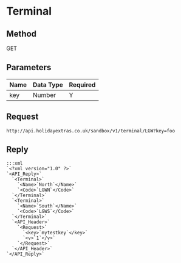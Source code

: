 # Terminal

## Method

GET






## Parameters

 | Name | Data Type | Required | 
 | ---- | --------- | -------- | 
 | key  | Number    | Y        | 




## Request

	
	http://api.holidayextras.co.uk/sandbox/v1/terminal/LGW?key=foo








## Reply

	:::xml
	`<?xml version="1.0" ?>`
	`<API_Reply>`
	  `<Terminal>`
	    `<Name>`North`</Name>`
	    `<Code>`LGWN`</Code>`
	  `</Terminal>`
	  `<Terminal>`
	    `<Name>`South`</Name>`
	    `<Code>`LGWS`</Code>`
	  `</Terminal>`
	  `<API_Header>`
	    `<Request>`
	      `<key>`mytestkey`</key>`
	      `<v>`1`</v>`
	    `</Request>`
	  `</API_Header>`
	`</API_Reply>`

